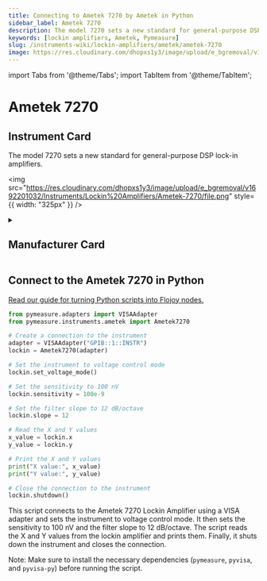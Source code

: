 ```yaml
---
title: Connecting to Ametek 7270 by Ametek in Python
sidebar_label: Ametek 7270
description: The model 7270 sets a new standard for general-purpose DSP lock-in amplifiers.
keywords: [lockin amplifiers, Ametek, Pymeasure]
slug: /instruments-wiki/lockin-amplifiers/ametek/ametek-7270
image: https://res.cloudinary.com/dhopxs1y3/image/upload/e_bgremoval/v1692201032/Instruments/Lockin%20Amplifiers/Ametek-7270/file.png
---
```


import Tabs from '@theme/Tabs';
import TabItem from '@theme/TabItem';

# Ametek 7270

## Instrument Card

<div className="flex">

<div>

The model 7270 sets a new standard for general-purpose DSP lock-in amplifiers.

</div>

<img src="https://res.cloudinary.com/dhopxs1y3/image/upload/e_bgremoval/v1692201032/Instruments/Lockin%20Amplifiers/Ametek-7270/file.png" style={{ width: "325px" }} />

</div>

<details>
<summary><h2>Manufacturer Card</h2></summary>

<img src="https://res.cloudinary.com/dhopxs1y3/image/upload/e_bgremoval/v1692125962/Instruments/Vendor%20Logos/Ametek.png" style={{ width: "100%", height: "150px",objectFit: "cover" }} />

Since 1930, our talented and diverse workforce has been delivering **differentiated technology solutions** to create strong, sustainable and profitable growth. <a href="https://www.ametek.com/">Website</a>.

<ul>
  <li>Headquarters: US</li>
  <li>Yearly Revenue (millions, USD): 6200.0</li>
</ul>
</details>

## Connect to the Ametek 7270 in Python

[Read our guide for turning Python scripts into Flojoy nodes.](https://docs.flojoy.ai/custom-nodes/creating-custom-node/)


<Tabs>
<TabItem value="Pymeasure" label="Pymeasure">


```python
from pymeasure.adapters import VISAAdapter
from pymeasure.instruments.ametek import Ametek7270

# Create a connection to the instrument
adapter = VISAAdapter("GPIB::1::INSTR")
lockin = Ametek7270(adapter)

# Set the instrument to voltage control mode
lockin.set_voltage_mode()

# Set the sensitivity to 100 nV
lockin.sensitivity = 100e-9

# Set the filter slope to 12 dB/octave
lockin.slope = 12

# Read the X and Y values
x_value = lockin.x
y_value = lockin.y

# Print the X and Y values
print("X value:", x_value)
print("Y value:", y_value)

# Close the connection to the instrument
lockin.shutdown()
```

This script connects to the Ametek 7270 Lockin Amplifier using a VISA adapter and sets the instrument to voltage control mode. It then sets the sensitivity to 100 nV and the filter slope to 12 dB/octave. The script reads the X and Y values from the lockin amplifier and prints them. Finally, it shuts down the instrument and closes the connection.

Note: Make sure to install the necessary dependencies (`pymeasure`, `pyvisa`, and `pyvisa-py`) before running the script.

</TabItem>
</Tabs>